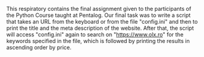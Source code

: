 This respiratory contains the final assignment given to the participants of the Python Course taught at Pentalog.
Our final task was to write a script that takes an URL from the keyboard or from the file "config.ini" and then 
to print the title and the meta description of the website.
After that, the script will access "config.ini" again to search on "https://www.olx.ro" for the keywords
specified in the file, which is followed by printing the results in ascending order by price.
